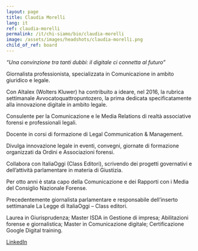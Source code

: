 ```yaml
---
layout: page
title: Claudia Morelli
lang: it
ref: claudia-morelli
permalink: /it/chi-siamo/bio/claudia-morelli
image: /assets/images/headshots/claudia-morelli.png
child_of_ref: board
---
```


*“Una convinzione tra tanti dubbi: il digitale ci connetta al futuro”*

Giornalista professionista, specializzata in Comunicazione in ambito giuridico e legale.

Con Altalex (Wolters Kluwer) ha contribuito a ideare, nel 2016, la rubrica settimanale Avvocatoquattropuntozero, la prima dedicata specificatamente alla innovazione digitale in ambito legale.

Consulente per la Comunicazione e le Media Relations di realtà associative forensi e professionali legali.

Docente in corsi di formazione di Legal Communication & Management.

Divulga innovazione legale in eventi, convegni, giornate di formazione organizzati da Ordini e Associazioni forensi.

Collabora con ItaliaOggi (Class Editori), scrivendo dei progetti governativi e dell’attività parlamentare in materia di Giustizia.

Per otto anni è stata capo della Comunicazione e dei Rapporti con i Media del Consiglio Nazionale Forense.

Precedentemente giornalista parlamentare e responsabile dell’inserto settimanale La Legge di ItaliaOggi – Class editori.

Laurea in Giurisprudenza; Master ISDA in Gestione di impresa; Abilitazioni forense e giornalistica; Master in Comunicazione digitale; Certificazione Google Digital training.

[LinkedIn](https://www.linkedin.com/in/claudia-morelli-clamor/)
